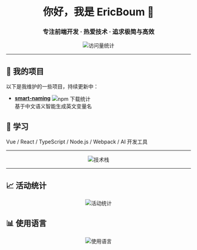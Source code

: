 <h1 align="center">你好，我是 EricBoum 👋</h1>
<h3 align="center">专注前端开发 · 热爱技术 · 追求极简与高效</h3>

<p align="center">
  <img src="https://profile-counter.glitch.me/EricBoum/count.svg" alt="访问量统计">
</p>

---

## 🚀 我的项目

以下是我维护的一些项目，持续更新中：

- **[smart-naming](https://github.com/EricBoum/smart-naming)** <img valign="middle" src="https://img.shields.io/npm/dt/smart-naming?color=green&style=flat-square&logo=npm" alt="npm 下载统计" />  
  基于中文语义智能生成英文变量名

## 🌱 学习

Vue / React / TypeScript / Node.js / Webpack / AI 开发工具

---

<p align="center">
  <img src="https://skillicons.dev/icons?i=vue,typescript,javascript,vite,nodejs,webpack,git,vscode&theme=dark" alt="技术栈" />
</p>

---


## 📈 活动统计

<p align="center">
  <img src="https://github-readme-stats.vercel.app/api?username=EricBoum&show_icons=true&include_all_commits=true&count_private=true&theme=tokyonight" alt="活动统计" />
</p>

## 📊 使用语言

<p align="center">
  <img src="https://github-readme-stats.vercel.app/api/top-langs/?username=EricBoum&layout=compact&theme=tokyonight&hide_border=true" alt="使用语言" />
</p>
